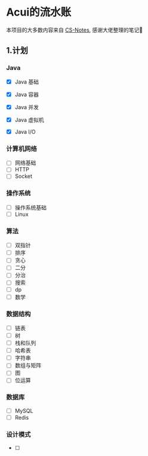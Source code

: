 # Acui的流水账 
本项目的大多数内容来自 [CS-Notes](http://www.cyc2018.xyz/), 感谢大佬整理的笔记🙇‍

## 1.计划

### Java

- [x] Java 基础

- [x] Java 容器
- [x] Java 并发 
- [x] Java 虚拟机
- [x] Java I/O

### 计算机网络

- [ ] 网络基础
- [ ] HTTP
- [ ] Socket

### 操作系统

- [ ] 操作系统基础
- [ ] Linux

### 算法

- [ ] 双指针
- [ ] 排序
- [ ] 贪心
- [ ] 二分
- [ ] 分治
- [ ] 搜索
- [ ] dp
- [ ] 数学

### 数据结构

- [ ] 链表
- [ ] 树
- [ ] 栈和队列
- [ ] 哈希表
- [ ] 字符串
- [ ] 数组与矩阵
- [ ] 图
- [ ] 位运算

### 数据库

- [ ] MySQL
- [ ] Redis

### 设计模式

- [ ] 

